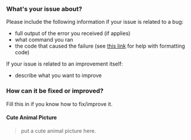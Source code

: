 ### What's your issue about?

Please include the following information if your issue is related to a bug:

* full output of the error you received (if applies)
* what command you ran
* the code that caused the failure (see [this link](https://help.github.com/articles/basic-writing-and-formatting-syntax/) for help with formatting code)

If your issue is related to an improvement itself:

* describe what you want to improve

### How can it be fixed or improved?

Fill this in if you know how to fix/improve it.

#### Cute Animal Picture

> put a cute animal picture here.
